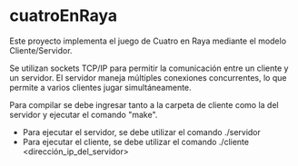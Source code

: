 # cuatroEnRaya


Este proyecto implementa el juego de Cuatro en Raya mediante el modelo Cliente/Servidor. 

Se utilizan sockets TCP/IP para permitir la comunicación entre un cliente y un servidor. El servidor maneja múltiples conexiones concurrentes, lo que permite a varios clientes jugar simultáneamente.

Para compilar se debe ingresar tanto a la carpeta de cliente como la del servidor y ejecutar el comando "make".

* Para ejecutar el servidor, se debe utilizar el comando ./servidor <puerto>
* Para ejecutar el cliente, se debe utilizar el comando ./cliente <dirección_ip_del_servidor> <puerto>

